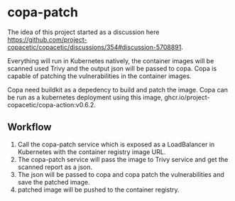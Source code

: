 # copa-patch
The idea of this project started as a discussion here https://github.com/project-copacetic/copacetic/discussions/354#discussion-5708891. 

Everything will run in Kubernetes natively, the container images will be scanned used Trivy and the output json will be passed to copa. Copa is capable of patching the vulnerabilities in the container images.

Copa need buildkit as a depedency to build and patch the image. 
Copa can be run as a kubernetes deployment using this image, ghcr.io/project-copacetic/copa-action:v0.6.2.

## Workflow
1. Call the copa-patch service which is exposed as a LoadBalancer in Kubernetes with the container registry image URL.
2. The copa-patch service will pass the image to Trivy service and get the scanned report as a json.
3. The json will be passed to copa and copa patch the vulnerabilities and save the patched image.
4. patched image will be pushed to the container registry.
